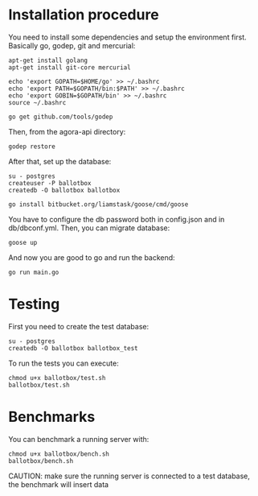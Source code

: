 # Installation procedure

You need to install some dependencies and setup the environment first. Basically go, godep, git and mercurial:

    apt-get install golang
    apt-get install git-core mercurial

    echo 'export GOPATH=$HOME/go' >> ~/.bashrc
    echo 'export PATH=$GOPATH/bin:$PATH' >> ~/.bashrc
    echo 'export GOBIN=$GOPATH/bin' >> ~/.bashrc
    source ~/.bashrc

    go get github.com/tools/godep

Then, from the agora-api directory:

    godep restore

After that, set up the database:

    su - postgres
    createuser -P ballotbox
    createdb -O ballotbox ballotbox

    go install bitbucket.org/liamstask/goose/cmd/goose

You have to configure the db password both in config.json and in db/dbconf.yml.
Then, you can migrate database:

    goose up

And now you are good to go and run the backend:

    go run main.go

# Testing

First you need to create the test database:

    su - postgres
    createdb -O ballotbox ballotbox_test

To run the tests you can execute:

    chmod u+x ballotbox/test.sh
    ballotbox/test.sh

# Benchmarks

You can benchmark a running server with:

    chmod u+x ballotbox/bench.sh
    ballotbox/bench.sh

CAUTION: make sure the running server is connected to a test database, the benchmark will insert data


